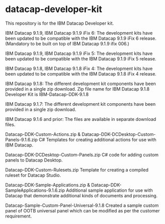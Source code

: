 # datacap-developer-kit
This repository is for the IBM Datacap Developer kit.

IBM Datacap 9.1.9, 
IBM Datacap 9.1.9 iFix 6:
The development kits have been updated to be compatible with the IBM Datacap 9.1.9 iFix 6 release. (Mandatory to be built on top of IBM Datacap 9.1.9 ifix 006.)

IBM Datacap 9.1.9, 
IBM Datacap 9.1.9 iFix 5:
The development kits have been updated to be compatible with the IBM Datacap 9.1.9 iFix 5 release.

IBM Datacap 9.1.8, 
IBM Datacap 9.1.8 iFix 4:
The development kits have been updated to be compatible with the IBM Datacap 9.1.8 iFix 4 release.

IBM Datacap 9.1.8:
The different development kit components have been provided in a single zip download. 
Zip file name for IBM Datacap 9.1.8 Developer Kit is IBM-Datacap-DDK-9.1.8

IBM Datacap 9.1.7:
The different development kit components have been provided in a single zip download.

IBM Datacap 9.1.6 and prior:
The files are available in separate download files.

Datacap-DDK-Custom-Actions.zip & Datacap-DDK-DCDesktop-Custom-Panels-9.1.6.zip
C# Templates for creating additional actions for use with IBM Datacap. 

Datacap-DDK-DCDesktop-Custom-Panels.zip
C# code for adding custom panels to Datacap Desktop.

Datacap-DDK-Custom-Rulesets.zip
Template for creating a compiled ruleset for Datacap Studio.

Datacap-DDK-Sample-Applications.zip & Datacap-DDK-SampleApplications-9.1.6.zip
Additional sample application for use with Datacap that demonstrate additional kinds of documents and processing.

Datacap-Sample-Custom-Panel-Universal-9.1.8
Created a sample custom panel of OOTB universal panel which can be modified as per the customer requirement.
